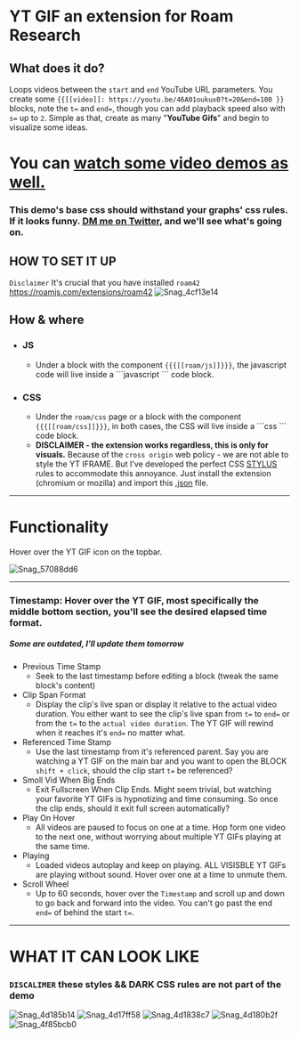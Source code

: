 # YT GIF an extension for Roam Research

## What does it do?
Loops videos between the `start` and `end` YouTube URL parameters.
You create some `{{[[video]]: https://youtu.be/46A01oukux0?t=20&end=100 }}` blocks, note the `t=` and `end=`, though you can add playback speed also with `s=` up to `2`.
Simple as that, create as many "**YouTube Gifs**" and begin to visualize some ideas.

# You can [watch some video demos as well.](https://www.youtube.com/channel/UCkmeoqFlcEW99EdjK7H5ekw/videos)

### This demo's base css should withstand your graphs' css rules. If it looks funny. [DM me on Twitter](https://twitter.com/kauDerk_), and we'll see what's going on.

## HOW TO SET IT UP
`Disclaimer` It's crucial that you have installed `roam42` https://roamjs.com/extensions/roam42
![Snag_4cf13e14](https://user-images.githubusercontent.com/65237382/135795342-c27f21b9-fbbe-4567-b6b0-b345a031f522.png)

## How & where
  - ### JS
    - Under a block with the component `{{{[[roam/js]]}}}`, the javascript code will live inside a \`\`\`javascript \`\`\` code block.
  - ### CSS
    - Under the `roam/css` page or a block with the component `{{{[[roam/css]]}}}`, in both cases, the CSS will live inside a \`\`\`css \`\`\` code block.
    - **DISCLAIMER - the extension works regardless, this is only for visuals.** Because of the `cross origin` web policy - we are not able to style the YT IFRAME. But I've developed the perfect CSS [STYLUS](https://chrome.google.com/webstore/detail/stylus/clngdbkpkpeebahjckkjfobafhncgmne?hl=en) rules to accommodate this annoyance. Just install the extension (chromium or mozilla) and import this [.json](https://github.com/kauderk/code-snippets/blob/7dd7cc565e4d4b1fbd83417719a41dcd7663a69f/yt-gif-extension-shareable-ver1/stylus-2021-10-03-yt-gif.json) file.
---

# Functionality
Hover over the YT GIF icon on the topbar.

![Snag_57088dd6](https://user-images.githubusercontent.com/65237382/136137184-54ee390e-45f7-4f46-b5f5-ccd530f2b0bc.png)

---

### Timestamp: Hover over the YT GIF, most specifically the middle bottom section, you'll see the desired elapsed time format.

##### Some are outdated, I'll update them tomorrow

- Previous Time Stamp
  - Seek to the last timestamp before editing a block (tweak the same block's content)
- Clip Span Format
  - Display the clip's live span or display it relative to the actual video duration. You either want to see the clip's live span from `t=` to `end=` or from the `t=` to the `actual video duration`. The YT GIF will rewind when it reaches it's `end=` no matter what.
- Referenced Time Stamp
  - Use the last timestamp from it's referenced parent. Say you are watching a YT GIF on the main bar and you want to open the BLOCK `shift + click`, should the clip start `t=` be referenced?
- Smoll Vid When Big Ends
  - Exit Fullscreen When Clip Ends. Might seem trivial, but watching your favorite YT GIFs is hypnotizing and time consuming. So once the clip ends, should it exit full screen automatically?
- Play On Hover
  - All videos are paused to focus on one at a time. Hop form one video to the next one, without worrying about multiple YT GIFs playing at the same time.
- Playing
  - Loaded videos autoplay and keep on playing. ALL VISISBLE YT GIFs are playing without sound. Hover over one at a time to unmute them.
- Scroll Wheel
  - Up to 60 seconds, hover over the `Timestamp` and scroll up and down to go back and forward into the video. You can't go past the end `end=` of behind the start `t=`.

---

# WHAT IT CAN LOOK LIKE
### `DISCALIMER` these styles && DARK CSS rules are not part of the demo

![Snag_4d185b14](https://user-images.githubusercontent.com/65237382/135798255-c4a7f083-bd55-4043-9609-e08cdf8b8a43.png)
![Snag_4d17ff58](https://user-images.githubusercontent.com/65237382/135798221-d9831d2e-7592-498a-a39a-6aeece868ec9.png)
![Snag_4d1838c7](https://user-images.githubusercontent.com/65237382/135798239-d1ee9251-bc36-4c29-8cf8-a2f261e77dd1.png)
![Snag_4d180b2f](https://user-images.githubusercontent.com/65237382/135798225-091e8f9c-0b08-42d5-999e-da2309e002d9.png)
![Snag_4f85bcb0](https://user-images.githubusercontent.com/65237382/135890504-bc8c6724-70dd-4ee5-9154-b342988b9e64.png)
